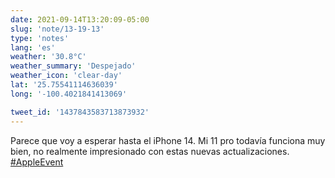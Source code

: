 ```yaml
---
date: 2021-09-14T13:20:09-05:00
slug: 'note/13-19-13'
type: 'notes'
lang: 'es'
weather: '30.8°C'
weather_summary: 'Despejado'
weather_icon: 'clear-day'
lat: '25.75541114636039'
long: '-100.4021841413069'

tweet_id: '1437843583713873932'
---
```

Parece que voy a esperar hasta el iPhone 14. Mi 11 pro todavía funciona muy bien, no realmente impresionado con estas nuevas actualizaciones. [#AppleEvent](https://twitter.com/hashtag/AppleEvent)